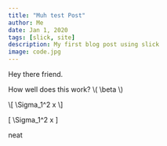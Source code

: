 ```yaml
---
title: "Muh test Post"
author: Me
date: Jan 1, 2020
tags: [slick, site]
description: My first blog post using slick
image: code.jpg
---
```


Hey there friend. 

How well does this work? \\( \beta \\)

\\[ \Sigma_1^2 x \\] 

\[ \Sigma_1^2 x \] 


neat
